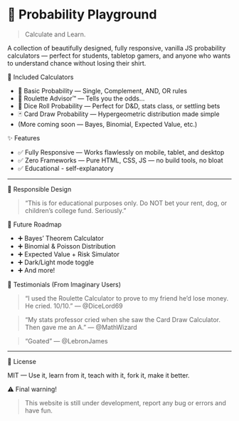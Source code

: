 # 🎲 Probability Playground

> Calculate and Learn. 

A collection of beautifully designed, fully responsive, vanilla JS probability calculators — perfect for students, tabletop gamers, and anyone who wants to understand chance without losing their shirt.

🧮 Included Calculators

- 🎲 Basic Probability — Single, Complement, AND, OR rules
- 🎰 Roulette Advisor™ — Tells you the odds… 
- 🎲 Dice Roll Probability — Perfect for D&D, stats class, or settling bets
- 🃏 Card Draw Probability — Hypergeometric distribution made simple 
- (More coming soon — Bayes, Binomial, Expected Value, etc.)

 ✨ Features

- ✅ Fully Responsive — Works flawlessly on mobile, tablet, and desktop
- ✅ Zero Frameworks — Pure HTML, CSS, JS — no build tools, no bloat
- ✅ Educational - self-explanatory

---

🚫 Responsible Design

> “This is for educational purposes only. Do NOT bet your rent, dog, or children’s college fund. Seriously.”



🚀 Future Roadmap

- ➕ Bayes’ Theorem Calculator
- ➕ Binomial & Poisson Distribution
- ➕ Expected Value + Risk Simulator
- ➕ Dark/Light mode toggle
- ➕ And more!

💬 Testimonials (From Imaginary Users)

> “I used the Roulette Calculator to prove to my friend he’d lose money. He cried. 10/10.” — @DiceLord69

> “My stats professor cried when she saw the Card Draw Calculator. Then gave me an A.” — @MathWizard

> “Goated” — @LebronJames

---

📜 License

MIT — Use it, learn from it, teach with it, fork it, make it better.

⚠️ Final warning!

> This website is still under development, report any bug or errors and have fun.